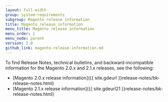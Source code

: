 ```yaml
---
layout: full-width
group: system-requirements
subgroup: Magento release information
title: Magento release information
menu_title: Magento release information
menu_order: 1
menu_node: parent
version: 2.0
github_link: magento-release-information.md
---
```


To find Release Notes, technical bulletins, and backward-incompatible information for the Magento 2.0.x and 2.1.x releases, see the following:

*	[Magento 2.0.x release information]({{ site.gdeurl }}release-notes/bk-release-notes.html)
*	[Magento 2.1.x release information]({{ site.gdeurl21 }}release-notes/bk-release-notes.html)